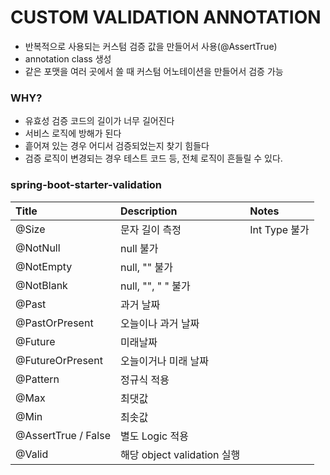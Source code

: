 # CUSTOM VALIDATION ANNOTATION

- 반복적으로 사용되는 커스텀 검증 값을 만들어서 사용(@AssertTrue)
- annotation class 생성
- 같은 포맷을 여러 곳에서 쓸 때 커스텀 어노테이션을 만들어서 검증 가능

### WHY?

- 유효성 검증 코드의 길이가 너무 길어진다
- 서비스 로직에 방해가 된다
- 흩어져 있는 경우 어디서 검증되었는지 찾기 힘들다
- 검증 로직이 변경되는 경우 테스트 코드 등, 전체 로직이 흔들릴 수 있다.

### spring-boot-starter-validation

|Title|Description|Notes|
|:---|:---|:---|
|@Size|문자 길이 측정|Int Type 불가|
|@NotNull|null 불가||
|@NotEmpty|null, "" 불가||
|@NotBlank|null, "", " " 불가||
|@Past|과거 날짜||
|@PastOrPresent|오늘이나 과거 날짜||
|@Future|미래날짜||
|@FutureOrPresent|오늘이거나 미래 날짜||
|@Pattern|정규식 적용||
|@Max|최댓값||
|@Min|최솟값||
|@AssertTrue / False|별도 Logic 적용||
|@Valid|해당 object validation 실행||
